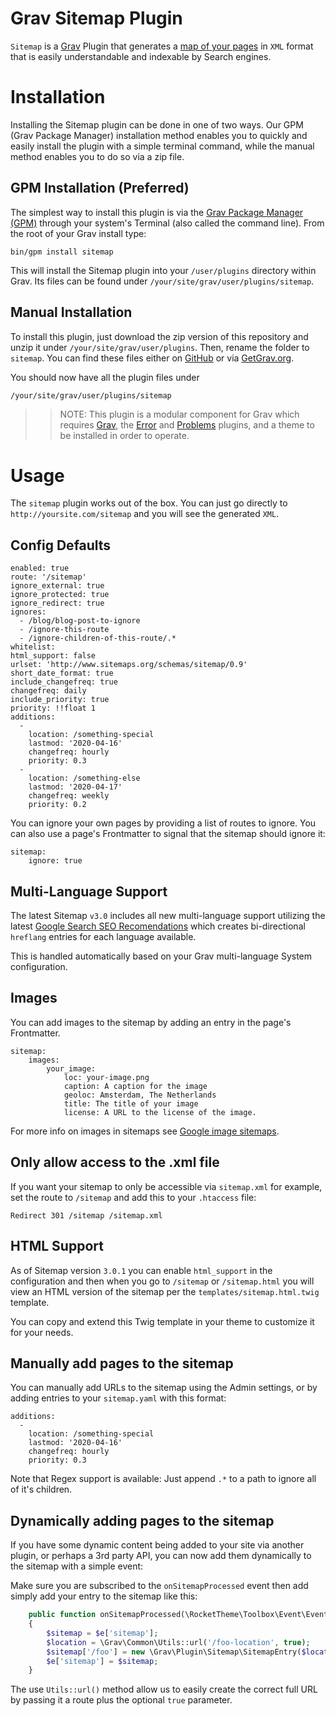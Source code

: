 # Grav Sitemap Plugin

`Sitemap` is a [Grav](http://github.com/getgrav/grav) Plugin that generates a [map of your pages](http://en.wikipedia.org/wiki/Site_map) in `XML` format that is easily understandable and indexable by Search engines.

# Installation

Installing the Sitemap plugin can be done in one of two ways. Our GPM (Grav Package Manager) installation method enables you to quickly and easily install the plugin with a simple terminal command, while the manual method enables you to do so via a zip file.

## GPM Installation (Preferred)

The simplest way to install this plugin is via the [Grav Package Manager (GPM)](http://learn.getgrav.org/advanced/grav-gpm) through your system's Terminal (also called the command line).  From the root of your Grav install type:

    bin/gpm install sitemap

This will install the Sitemap plugin into your `/user/plugins` directory within Grav. Its files can be found under `/your/site/grav/user/plugins/sitemap`.

## Manual Installation

To install this plugin, just download the zip version of this repository and unzip it under `/your/site/grav/user/plugins`. Then, rename the folder to `sitemap`. You can find these files either on [GitHub](https://github.com/getgrav/grav-plugin-sitemap) or via [GetGrav.org](http://getgrav.org/downloads/plugins#extras).

You should now have all the plugin files under

    /your/site/grav/user/plugins/sitemap

>> NOTE: This plugin is a modular component for Grav which requires [Grav](http://github.com/getgrav/grav), the [Error](https://github.com/getgrav/grav-plugin-error) and [Problems](https://github.com/getgrav/grav-plugin-problems) plugins, and a theme to be installed in order to operate.


# Usage

The `sitemap` plugin works out of the box. You can just go directly to `http://yoursite.com/sitemap` and you will see the generated `XML`.

## Config Defaults

```
enabled: true
route: '/sitemap'
ignore_external: true
ignore_protected: true
ignore_redirect: true
ignores:
  - /blog/blog-post-to-ignore
  - /ignore-this-route
  - /ignore-children-of-this-route/.*
whitelist:
html_support: false
urlset: 'http://www.sitemaps.org/schemas/sitemap/0.9'
short_date_format: true
include_changefreq: true
changefreq: daily
include_priority: true
priority: !!float 1
additions:
  -
    location: /something-special
    lastmod: '2020-04-16'
    changefreq: hourly
    priority: 0.3
  -
    location: /something-else
    lastmod: '2020-04-17'
    changefreq: weekly
    priority: 0.2
```

You can ignore your own pages by providing a list of routes to ignore. You can also use a page's Frontmatter to signal that the sitemap should ignore it:

```
sitemap:
    ignore: true
```

## Multi-Language Support

The latest Sitemap `v3.0` includes all new multi-language support utilizing the latest [Google Search SEO Recomendations](https://developers.google.com/search/docs/advanced/crawling/localized-versions?hl=en&visit_id=637468720624267418-280936473&rd=2) which creates bi-directional `hreflang` entries for each language available.

This is handled automatically based on your Grav multi-language System configuration.

## Images

You can add images to the sitemap by adding an entry in the page's Frontmatter.

```
sitemap:
    images:
        your_image:
            loc: your-image.png
            caption: A caption for the image
            geoloc: Amsterdam, The Netherlands
            title: The title of your image
            license: A URL to the license of the image.
```

For more info on images in sitemaps see [Google image sitemaps](https://support.google.com/webmasters/answer/178636?hl=en).

## Only allow access to the .xml file

If you want your sitemap to only be accessible via `sitemap.xml` for example, set the route to `/sitemap` and add this to your `.htaccess` file:

`Redirect 301 /sitemap /sitemap.xml`

## HTML Support

As of Sitemap version `3.0.1` you can enable `html_support` in the configuration and then when you go to `/sitemap` or `/sitemap.html` you will view an HTML version of the sitemap per the `templates/sitemap.html.twig` template.  

You can copy and extend this Twig template in your theme to customize it for your needs.

## Manually add pages to the sitemap

You can manually add URLs to the sitemap using the Admin settings, or by adding entries to your `sitemap.yaml` with this format:

```
additions:
  -
    location: /something-special
    lastmod: '2020-04-16'
    changefreq: hourly
    priority: 0.3
```
Note that Regex support is available: Just append `.*` to a path to ignore all of it's children.

## Dynamically adding pages to the sitemap

If you have some dynamic content being added to your site via another plugin, or perhaps a 3rd party API, you can now add them dynamically to the sitemap with a simple event:

Make sure you are subscribed to the `onSitemapProcessed` event then add simply add your entry to the sitemap like this:

```php
    public function onSitemapProcessed(\RocketTheme\Toolbox\Event\Event $e)
    {
        $sitemap = $e['sitemap'];
        $location = \Grav\Common\Utils::url('/foo-location', true);
        $sitemap['/foo'] = new \Grav\Plugin\Sitemap\SitemapEntry($location, '2020-07-02', 'weekly', '2.0');
        $e['sitemap'] = $sitemap;
    }
```

The use `Utils::url()` method allow us to easily create the correct full URL by passing it a route plus the optional `true` parameter.

